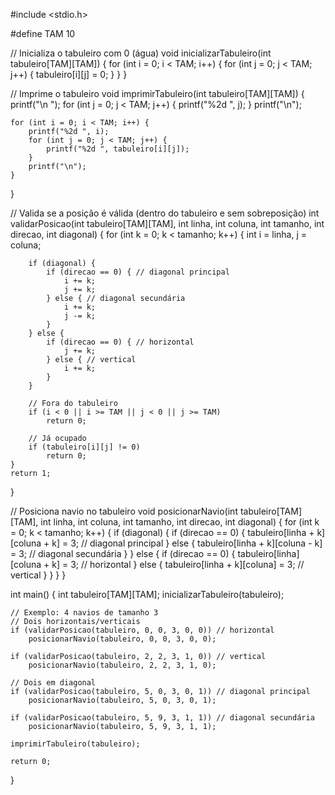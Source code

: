 #include <stdio.h>

#define TAM 10

// Inicializa o tabuleiro com 0 (água)
void inicializarTabuleiro(int tabuleiro[TAM][TAM]) {
    for (int i = 0; i < TAM; i++) {
        for (int j = 0; j < TAM; j++) {
            tabuleiro[i][j] = 0;
        }
    }
}

// Imprime o tabuleiro
void imprimirTabuleiro(int tabuleiro[TAM][TAM]) {
    printf("\n   ");
    for (int j = 0; j < TAM; j++) {
        printf("%2d ", j);
    }
    printf("\n");

    for (int i = 0; i < TAM; i++) {
        printf("%2d ", i);
        for (int j = 0; j < TAM; j++) {
            printf("%2d ", tabuleiro[i][j]);
        }
        printf("\n");
    }
}

// Valida se a posição é válida (dentro do tabuleiro e sem sobreposição)
int validarPosicao(int tabuleiro[TAM][TAM], int linha, int coluna, int tamanho, int direcao, int diagonal) {
    for (int k = 0; k < tamanho; k++) {
        int i = linha, j = coluna;

        if (diagonal) {
            if (direcao == 0) { // diagonal principal
                i += k;
                j += k;
            } else { // diagonal secundária
                i += k;
                j -= k;
            }
        } else {
            if (direcao == 0) { // horizontal
                j += k;
            } else { // vertical
                i += k;
            }
        }

        // Fora do tabuleiro
        if (i < 0 || i >= TAM || j < 0 || j >= TAM)
            return 0;

        // Já ocupado
        if (tabuleiro[i][j] != 0)
            return 0;
    }
    return 1;
}

// Posiciona navio no tabuleiro
void posicionarNavio(int tabuleiro[TAM][TAM], int linha, int coluna, int tamanho, int direcao, int diagonal) {
    for (int k = 0; k < tamanho; k++) {
        if (diagonal) {
            if (direcao == 0) {
                tabuleiro[linha + k][coluna + k] = 3; // diagonal principal
            } else {
                tabuleiro[linha + k][coluna - k] = 3; // diagonal secundária
            }
        } else {
            if (direcao == 0) {
                tabuleiro[linha][coluna + k] = 3; // horizontal
            } else {
                tabuleiro[linha + k][coluna] = 3; // vertical
            }
        }
    }
}

int main() {
    int tabuleiro[TAM][TAM];
    inicializarTabuleiro(tabuleiro);

    // Exemplo: 4 navios de tamanho 3
    // Dois horizontais/verticais
    if (validarPosicao(tabuleiro, 0, 0, 3, 0, 0)) // horizontal
        posicionarNavio(tabuleiro, 0, 0, 3, 0, 0);

    if (validarPosicao(tabuleiro, 2, 2, 3, 1, 0)) // vertical
        posicionarNavio(tabuleiro, 2, 2, 3, 1, 0);

    // Dois em diagonal
    if (validarPosicao(tabuleiro, 5, 0, 3, 0, 1)) // diagonal principal
        posicionarNavio(tabuleiro, 5, 0, 3, 0, 1);

    if (validarPosicao(tabuleiro, 5, 9, 3, 1, 1)) // diagonal secundária
        posicionarNavio(tabuleiro, 5, 9, 3, 1, 1);

    imprimirTabuleiro(tabuleiro);

    return 0;
}
